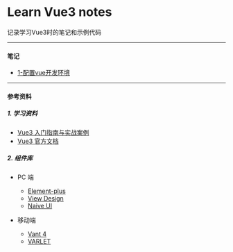 # Learn Vue3 notes

记录学习Vue3时的笔记和示例代码

---

#### 笔记

* [1-配置vue开发环境](notes/1-配置vue开发环境.md)

---
#### 参考资料

##### 1. 学习资料

* [Vue3 入门指南与实战案例](https://vue3.chengpeiquan.com/component.html)
* [Vue3 官方文档](https://cn.vuejs.org/guide/quick-start.html)

##### 2. 组件库

*   PC 端

    * [Element-plus](https://element-plus.org/)
    * [View Design](https://www.iviewui.com/)
    * [Naive UI](https://www.naiveui.com)
*   移动端

    * [Vant 4](https://vant-contrib.gitee.io/vant/)
    * [VARLET](https://varlet-varletjs.vercel.app)